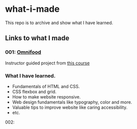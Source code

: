 # what-i-made

This repo is to archive and show what I have learned.

## Links to what I made

### 001: [Omnifood](https://app.netlify.com/sites/omnifood-kk/overview)

Instructor guided project from [this course](https://www.udemy.com/course/design-and-develop-a-killer-website-with-html5-and-css3/)

### What I have learned.

- Fundamentals of HTML and CSS.
- CSS flexbox and grid.
- How to make website responsive.
- Web design fundamentals like typography, color and more.
- Valuable tips to improve website like caring accessibility.
- etc.

002:
